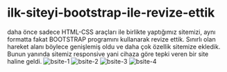 # ilk-siteyi-bootstrap-ile-revize-ettik
daha önce sadece HTML-CSS araçları ile birlikte yaptığımız sitemizi, aynı formatta fakat BOOTSTRAP programını kullanarak revize ettik. 
Sınırlı olan hareket alanı böylece genişlemiş oldu ve daha çok özellik sitemize ekledik. Bunun yanında sitemiz responsive yani cihaza göre tepki veren bir site haline geldi.
![bsite-1](https://user-images.githubusercontent.com/111424675/197585836-db95697f-f7ed-4e19-bf13-4a9be57ccb17.PNG)
![bsite-2](https://user-images.githubusercontent.com/111424675/197585844-d5be8487-159f-4fd6-9ba9-b90ab7d6be01.PNG)
![bsite-3](https://user-images.githubusercontent.com/111424675/197585853-1a14183a-5ac9-4d2a-b497-0b9270f4b978.PNG)
![bsite-4](https://user-images.githubusercontent.com/111424675/197585871-73a5ed9b-57d5-4e39-b15f-224a5ffe52a6.PNG)
